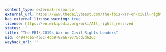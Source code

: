 ```yaml
---
content_type: external-resource
external_url: https://www.thedailybeast.com/the-fbis-war-on-civil-rights-leaders
has_external_license_warning: true
license: https://en.wikipedia.org/wiki/All_rights_reserved
status: ''
title: "The FBI\u2019s War on Civil Rights Leaders"
uid: c4947ce5-4b0c-4cb9-88a6-9775cd5d626c
wayback_url: ''
---
```


